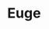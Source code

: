 ---
title: Euge
date: 
draft: false

# descripcion
description : Aros de plata 925 y ópalo

materials: Plata 925

color: Plateado y ópalo

dimensions: 0,9cm largo

code: 01-04-0638

type: "Aros"

categories: []

price: $3.710,00

# Images
# first image will be shown in the product page
images:
  # - image: "images/path_to_image"
  # La ubicacion de las imagenes es imagenes/Aros/Aros.Piedras/01-04-0638-euge
  - image: "./images/aros/piedras/01-04-0638_a.JPG"
  - image: "./images/aros/piedras/01-04-0638_b.JPG"
---
